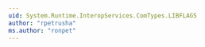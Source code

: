 ```yaml
---
uid: System.Runtime.InteropServices.ComTypes.LIBFLAGS
author: "rpetrusha"
ms.author: "ronpet"
---
```

